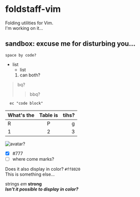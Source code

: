 # foldstaff-vim

Folding utilities for Vim.  
I'm working on it...  


## sandbox: excuse me for disturbing you...

    space by code?

+ list
  - list
  1. can both?

> bq?
> > bbq?

```vim
  ec "code block"
```

  |What's the |Table is|tihs?|
  |:--|:-:|--:|
  |R|P|g|
  |1|2|3|

![avatar?](https://avatars.githubusercontent.com/u/97036597?s=80&v=80)

- [x] #777
- [ ] where come marks?

Does it also display in color? `#ff8020`  
This is something else...  

strings  *em* **strong**  
***Isn't it possible to display in color?***
